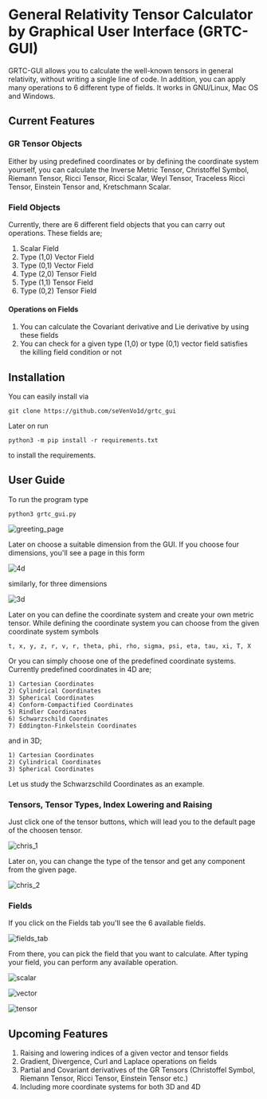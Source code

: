 # General Relativity Tensor Calculator by Graphical User Interface (GRTC-GUI)

GRTC-GUI allows you to calculate the well-known tensors in general relativity, without writing a single line of code. In addition, you can apply many operations to 6 different type of fields. It works in GNU/Linux, Mac OS and Windows.

## Current Features

### GR Tensor Objects

Either by using predefined coordinates or by defining the coordinate system yourself, you can calculate the Inverse Metric Tensor, Christoffel Symbol, Riemann Tensor, Ricci Tensor, Ricci Scalar, Weyl Tensor, Traceless Ricci Tensor, Einstein Tensor and, Kretschmann Scalar.

### Field Objects

Currently, there are 6 different field objects that you can carry out operations. These fields are;

1) Scalar Field
2) Type (1,0) Vector Field
3) Type (0,1) Vector Field
4) Type (2,0) Tensor Field
5) Type (1,1) Tensor Field
6) Type (0,2) Tensor Field

#### Operations on Fields

1) You can calculate the Covariant derivative and Lie derivative by using these fields
2) You can check for a given type (1,0) or type (0,1) vector field satisfies the
killing field condition or not

## Installation

You can easily install via

    git clone https://github.com/seVenVo1d/grtc_gui

Later on run

    python3 -m pip install -r requirements.txt

to install the requirements.

## User Guide

To run the program type

    python3 grtc_gui.py

![greeting_page](https://user-images.githubusercontent.com/45866787/198973226-3cb1b794-15ca-4926-9b5f-55743dac78bd.png)

Later on choose a suitable dimension from the GUI. If you choose four dimensions, you'll see a page in this form

![4d](https://user-images.githubusercontent.com/45866787/198973300-ac36cd0f-1b01-4530-80c3-7c6d0da3ccf8.png)

similarly, for three dimensions

![3d](https://user-images.githubusercontent.com/45866787/198973467-1391e0ba-be1f-438c-a5bf-40a4d7494978.png)

Later on you can define the coordinate system and create your own metric tensor. While defining the coordinate system you can choose from the given coordinate system symbols

    t, x, y, z, r, v, r, theta, phi, rho, sigma, psi, eta, tau, xi, T, X

Or you can simply choose one of the predefined coordinate systems. Currently predefined coordinates in 4D are;

    1) Cartesian Coordinates
    2) Cylindrical Coordinates
    3) Spherical Coordinates
    4) Conform-Compactified Coordinates
    5) Rindler Coordinates
    6) Schwarzschild Coordinates
    7) Eddington-Finkelstein Coordinates

and in 3D;

    1) Cartesian Coordinates
    2) Cylindrical Coordinates
    3) Spherical Coordinates

Let us study the Schwarzschild Coordinates as an example.

### Tensors, Tensor Types, Index Lowering and Raising

Just click one of the tensor buttons, which will lead you to the default page of the choosen tensor.

![chris_1](https://user-images.githubusercontent.com/45866787/198973666-7b8e5607-0591-449a-8244-cdcac9bbca58.png)

Later on, you can change the type of the tensor and get any component from the given page.

![chris_2](https://user-images.githubusercontent.com/45866787/198973890-22bed6aa-c5fa-4238-89bb-72a29ea82e85.png)

### Fields

If you click on the Fields tab you'll see the 6 available fields.

![fields_tab](https://user-images.githubusercontent.com/45866787/198974014-29cd448d-9a8c-4c3c-ae4e-1de98e862a86.png)

From there, you can pick the field that you want to calculate. After typing your field, you can perform any available operation.

![scalar](https://user-images.githubusercontent.com/45866787/198974191-763724b2-22cb-4196-b39e-87b52f509f52.png)

![vector](https://user-images.githubusercontent.com/45866787/198974154-9478f0a5-b556-47c6-9496-f6f933a29a58.png)

![tensor](https://user-images.githubusercontent.com/45866787/198974166-7b9e7941-582f-485b-911a-1b7a8a01194e.png)

## Upcoming Features

1) Raising and lowering indices of a given vector and tensor fields
2) Gradient, Divergence, Curl and Laplace operations on fields
3) Partial and Covariant derivatives of the GR Tensors (Christoffel Symbol, Riemann Tensor, Ricci Tensor, Einstein Tensor etc.)
4) Including more coordinate systems for both 3D and 4D
